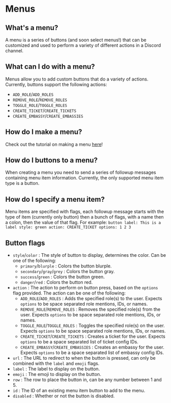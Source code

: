 # Menus

## What's a menu?

A menu is a series of buttons (and soon select menus!) that can be customized
and used to perform a variety of different actions in a Discord channel.

## What can I do with a menu?

Menus allow you to add custom buttons that do a variety of actions. Currently,
buttons support the following actions:

- `ADD_ROLE`/`ADD_ROLES`
- `REMOVE_ROLE`/`REMOVE_ROLES`
- `TOGGLE_ROLE`/`TOGGLE_ROLES`
- `CREATE_TICKET`/`CREATE_TICKETS`
- `CREATE_EMBASSY`/`CREATE_EMBASSIES`

## How do I make a menu?

Check out the tutorial on making a menu [here](/guilds/my-first-menu.md)!

## How do I buttons to a menu?

When creating a menu you need to send a series of followup messages containing
menu item information. Currently, the only supported menu item type is a
button.

## How do I specify a menu item?

Menu items are specified with flags, each followup message starts with the
type of item (currently only button) then a bunch of flags, with a name then
a colon, then the value of that flag. For example:
`button label: This is a label style: green action: CREATE_TICKET options: 1 2 3`

## Button flags

- `style`/`color` : The style of button to display, determines the color. Can be
  one of the following:
  - `primary`/`blurple` : Colors the button blurple.
  - `secondary`/`gray`/`grey` : Colors the button gray.
  - `success`/`green` : Colors the button green.
  - `danger`/`red` : Colors the button red.
- `action` : The action to perform on button press, based on the `options`
  flag provided. The action can be one of the following:
  - `ADD_ROLE`/`ADD_ROLES` : Adds the specified role(s) to the user.
    Expects `options` to be space separated role mentions, IDs, or names.
  - `REMOVE_ROLE`/`REMOVE_ROLES` : Removes the specified role(s) from the user.
    Expects `options` to be space separated role mentions, IDs, or names.
  - `TOGGLE_ROLE`/`TOGGLE_ROLES` : Toggles the specified role(s) on the user.
    Expects `options` to be space separated role mentions, IDs, or names.
  - `CREATE_TICKET`/`CREATE_TICKETS` : Creates a ticket for the user.
    Expects `options` to be a space separated list of ticket config IDs.
  - `CREATE_EMBASSY`/`CREATE_EMBASSIES` : Creates an embassy for the user.
    Expects `options` to be a space separated list of embassy config IDs.
- `url` : The URL to redirect to when the button is pressed, can only be
  combined with the `label` and `emoji` flags.
- `label` : The label to display on the button.
- `emoji` : The emoji to display on the button.
- `row` : The row to place the button in, can be any number between 1 and 5.
- `id` : The ID of an existing menu item button to add to the menu.
- `disabled` : Whether or not the button is disabled.
